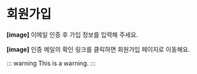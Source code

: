 <div class="page-title-container">
  <h1 class="page-title">회원가입</h1>
</div>

**[image]**
이메일 인증 후 가입 정보를 입력해 주세요.

**[image]**
인증 메일의 확인 링크를 클릭하면 회원가입 페이지로 이동해요.

::: warning
This is a warning.
:::